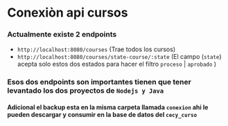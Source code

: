 # Conexiòn api cursos
### Actualmente existe 2 endpoints
* `http://localhost:8080/courses`  (Trae todos los cursos)
* `http://localhost:8080/courses/state-course/:state` (El campo (`state`) acepta solo estos dos estados para hacer el filtro `proceso` | `aprobado` )

### Esos dos endpoints son importantes tienen que tener levantado los dos proyectos de `Nodejs y Java` 
#### Adicional el backup esta en la misma carpeta llamada `conexion` ahi le pueden descargar y consumir en la base de datos del `cecy_curso`